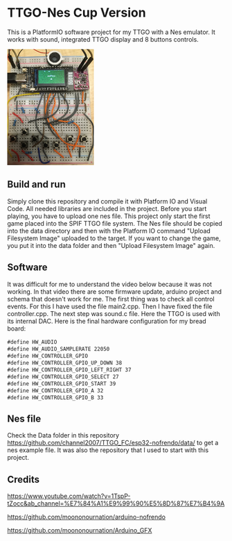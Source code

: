 # TTGO-Nes Cup Version
This is a PlatformIO software project for my TTGO with a Nes emulator.
It works with sound, integrated TTGO display and 8 buttons controls.

![Image Device](https://github.com/aaaasmile/TTGO-Nes-Cup/blob/a4d762e6691bbad3c06a60935f21f4182d078c36/doc/img200.png)

## Build and run
Simply clone this repository and compile it with Platform IO and Visual Code.
All needed libraries are included in the project.
Before you start playing, you have to upload one nes file. This project only start the first
game placed into the SPIF TTGO file system. The Nes file should be copied into the data directory and then
with the Platform IO command "Upload Filesystem Image" uploaded to the target.
If you want to change the game, you put it into the data folder and then "Upload Filesystem Image" again.

## Software
It was difficult for me to understand the video below because it was not working. 
In that video there are some firmware update, arduino project and schema that doesn't work for me.
The first thing was to check all control events. For this I have used the file main2.cpp.
Then I have fixed the file controller.cpp. The next step was sound.c file. Here the TTGO is used 
with its internal DAC. Here is the final hardware configuration for my bread board:

    #define HW_AUDIO
    #define HW_AUDIO_SAMPLERATE 22050
    #define HW_CONTROLLER_GPIO
    #define HW_CONTROLLER_GPIO_UP_DOWN 38
    #define HW_CONTROLLER_GPIO_LEFT_RIGHT 37
    #define HW_CONTROLLER_GPIO_SELECT 27
    #define HW_CONTROLLER_GPIO_START 39
    #define HW_CONTROLLER_GPIO_A 32
    #define HW_CONTROLLER_GPIO_B 33

## Nes file
Check the Data folder in this repository https://github.com/channel2007/TTGO_FC/esp32-nofrendo/data/ 
to get a nes example file. It was also the repository that I used to start with this project.

## Credits
https://www.youtube.com/watch?v=1TspP-tZocc&ab_channel=%E7%84%A1%E9%99%90%E5%8D%87%E7%B4%9A

https://github.com/moononournation/arduino-nofrendo

https://github.com/moononournation/Arduino_GFX